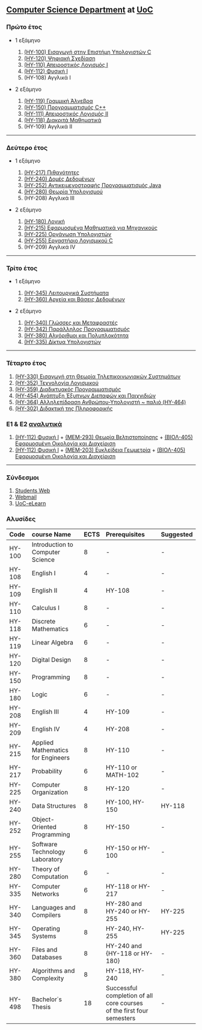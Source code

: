 ## [Computer Science Department](http://www.csd.uoc.gr) at [UoC](https://www.uoc.gr)

### Πρώτο έτος

- 1 εξάμηνο

  1.  [(ΗΥ-100) Εισαγωγή στην Επιστήμη Υπολογιστών C](<https://github.com/keybraker/Computer-Science-Department-Wiki/blob/master/ΜΑΘΗΜΑΤΑ/ΗΥ-100/(ΗΥ-100).md>)
  2.  [(ΗΥ-120) Ψηφιακή Σχεδίαση](https://www.csd.uoc.gr/~hy120/)
  3.  [(ΗΥ-110) Απειροστικός Λογισμός Ι](<https://github.com/keybraker/Computer-Science-Department-Wiki/blob/master/ΜΑΘΗΜΑΤΑ/ΗΥ-110/(ΗΥ-110).md>)
  4.  [(ΗΥ-112) Φυσική Ι](https://www.csd.uoc.gr/~hy112/)
  5.  (ΗΥ-108) Αγγλικά Ι

- 2 εξάμηνο
  1.  [(HY-119) Γραμμική Άλγεβρα](<https://github.com/keybraker/Computer-Science-Department-Wiki/blob/master/ΜΑΘΗΜΑΤΑ/ΗΥ-119/(ΗΥ-119).md>)
  2.  [(ΗΥ-150) Προγραμματισμός C++](<https://github.com/keybraker/Computer-Science-Department-Wiki/blob/master/ΜΑΘΗΜΑΤΑ/ΗΥ-150/(ΗΥ-150).md>)
  3.  [(ΗΥ-111) Απειροστικός Λογισμός ΙΙ](<https://github.com/keybraker/Computer-Science-Department-Wiki/blob/master/ΜΑΘΗΜΑΤΑ/ΗΥ-111/(ΗΥ-111).md>)
  4.  [(ΗΥ-118) Διακριτά Μαθηματικά](<https://github.com/keybraker/Computer-Science-Department-Wiki/blob/master/ΜΑΘΗΜΑΤΑ/ΗΥ-118/(ΗΥ-118).md>)
  5.  (ΗΥ-109) Αγγλικά ΙΙ

---

### Δεύτερο έτος

- 1 εξάμηνο

  1.  [(ΗΥ-217) Πιθανότητες](<https://github.com/keybraker/Computer-Science-Department-Wiki/blob/master/ΜΑΘΗΜΑΤΑ/ΗΥ-217/(ΗΥ-217).md>)
  2.  [(ΗΥ-240) Δομές Δεδομένων](<https://github.com/keybraker/Computer-Science-Department-Wiki/blob/master/ΜΑΘΗΜΑΤΑ/ΗΥ-240/(ΗΥ-240).md>)
  3.  [(ΗΥ-252) Αντικειμενοστραφής Προγραμματισμός Java](<https://github.com/keybraker/Computer-Science-Department-Wiki/blob/master/ΜΑΘΗΜΑΤΑ/ΗΥ-252/(ΗΥ-252).md>)
  4.  [(ΗΥ-280) Θεωρία Υπολογισμού](<https://github.com/keybraker/Computer-Science-Department-Wiki/blob/master/ΜΑΘΗΜΑΤΑ/ΗΥ-280/(ΗΥ-280).md>)
  5.  (ΗΥ-208) Αγγλικά ΙΙΙ

- 2 εξάμηνο
  1.  [(HY-180) Λογική](<https://github.com/keybraker/Computer-Science-Department-Wiki/blob/master/ΜΑΘΗΜΑΤΑ/ΗΥ-180/(ΗΥ-180).md>)
  2.  [(ΗΥ-215) Εφαρμοσμένα Μαθηματικά για Μηχανικούς](<https://github.com/keybraker/Computer-Science-Department-Wiki/blob/master/ΜΑΘΗΜΑΤΑ/ΗΥ-215/(ΗΥ-215).md>)
  3.  [(ΗΥ-225) Οργάνωση Υπολογιστών](<https://github.com/keybraker/Computer-Science-Department-Wiki/blob/master/ΜΑΘΗΜΑΤΑ/ΗΥ-225/(ΗΥ-225).md>)
  4.  [(ΗΥ-255) Εργαστήριο Λογισμικού C](<https://github.com/keybraker/Computer-Science-Department-Wiki/blob/master/ΜΑΘΗΜΑΤΑ/ΗΥ-255/(ΗΥ-255).md>)
  5.  (ΗΥ-209) Αγγλικά IV

---

### Τρίτο έτος

- 1 εξάμηνο

  1.  [(ΗΥ-345) Λειτουργικά Συστήματα](<https://github.com/keybraker/Computer-Science-Department-Wiki/blob/master/ΜΑΘΗΜΑΤΑ/ΗΥ-345/(ΗΥ-345).md>)
  2.  [(ΗΥ-360) Αρχεία και Βάσεις Δεδομένων](<https://github.com/keybraker/Computer-Science-Department-Wiki/blob/master/ΜΑΘΗΜΑΤΑ/ΗΥ-360/(ΗΥ-360).md>)

- 2 εξάμηνο
  1.  [(HY-340) Γλώσσες και Μεταφραστές](<https://github.com/keybraker/Computer-Science-Department-Wiki/blob/master/ΜΑΘΗΜΑΤΑ/ΗΥ-340/(ΗΥ-340).md>)
  2.  [(HY-342) Παράλληλος Προγραμματισμός](<https://github.com/keybraker/Computer-Science-Department-Wiki/blob/master/ΜΑΘΗΜΑΤΑ/ΗΥ-342/(ΗΥ-342).md>)
  3.  [(ΗΥ-380) Αλγόριθμοι και Πολυπλοκότητα](<https://github.com/keybraker/Computer-Science-Department-Wiki/blob/master/ΜΑΘΗΜΑΤΑ/ΗΥ-380/(ΗΥ-380).md>)
  4.  [(ΗΥ-335) Δίκτυα Υπολογιστών](<https://github.com/keybraker/Computer-Science-Department-Wiki/blob/master/ΜΑΘΗΜΑΤΑ/ΗΥ-335/(ΗΥ-335).md>)

---

### Τέταρτο έτος

1.  [(ΗΥ-330) Εισαγωγή στη Θεωρία Τηλεπικοινωνιακών Συστημάτων](<https://github.com/keybraker/Computer-Science-Department-Wiki/blob/master/ΜΑΘΗΜΑΤΑ/ΗΥ-330/(ΗΥ-330).md>)
2.  [(ΗΥ-352) Τεχνολογία Λογισμικού](<https://github.com/keybraker/Computer-Science-Department-Wiki/blob/master/ΜΑΘΗΜΑΤΑ/ΗΥ-352/(ΗΥ-352).md>)
3.  [(ΗΥ-359) Διαδικτυακός Προγραμματισμός](<https://github.com/keybraker/Computer-Science-Department-Wiki/blob/master/ΜΑΘΗΜΑΤΑ/ΗΥ-359/(ΗΥ-359).md>)
4.  [(HY-454) Ανάπτυξη Έξυπνων Διεπαφών και Παιχνιδιών](<https://github.com/keybraker/Computer-Science-Department-Wiki/blob/master/ΜΑΘΗΜΑΤΑ/ΗΥ-454/(ΗΥ-454).md>)
5.  [(HY-364) Αλληλεπίδραση Ανθρώπου-Υπολογιστή ~ παλιό (HY-464)](<https://github.com/keybraker/Computer-Science-Department-Wiki/blob/master/ΜΑΘΗΜΑΤΑ/ΗΥ-364/(ΗΥ-364).md>)
6.  [(HY-302) Διδακτική της Πληροφορικής](<https://github.com/keybraker/Computer-Science-Department-Wiki/blob/master/ΜΑΘΗΜΑΤΑ/ΗΥ-302/(ΗΥ-302).md>)

### Ε1 & Ε2 [αναλυτικά](http://www.csd.uoc.gr/index.jsp?content=courses_catalog&openmenu=demoAcc3&lang=gr)

1.  [(ΗΥ-112) Φυσική Ι](https://www.csd.uoc.gr/~hy112/) + [(ΜΕΜ-293) Θεωρία Βελτιστοποίησης](http://users.tem.uoc.gr/~gkarali/optimization.html) + [(ΒΙΟΛ-405) Εφαρμοσμένη Οικολογία και Διαχείριση](http://www.biology.uoc.gr/el/department-courses/986)
2.  [(ΗΥ-112) Φυσική Ι](https://www.csd.uoc.gr/~hy112/) + [(ΜΕΜ-203) Ευκλείδεια Γεωμετρία](http://users.math.uoc.gr/~jplatis/MEM203-2018-19.html) + [(ΒΙΟΛ-405) Εφαρμοσμένη Οικολογία και Διαχείριση](http://www.biology.uoc.gr/el/department-courses/986)

---

### Σύνδεσμοι

1. [Students Web](https://student.cc.uoc.gr)
2. [Webmail](https://webmail.csd.uoc.gr/)
3. [UoC-eLearn](https://elearn.uoc.gr)

### Αλυσίδες

| Code   | course Name                       | ECTS | Prerequisites                                                            | Suggested |
| :----- | :-------------------------------- | :--- | :----------------------------------------------------------------------- | :-------- |
| HY-100 | Introduction to Computer Science  | 8    | -                                                                        | -         |
| HY-108 | English I                         | 4    | -                                                                        | -         |
| HY-109 | English II                        | 4    | HY-108                                                                   | -         |
| HY-110 | Calculus I                        | 8    | -                                                                        | -         |
| HY-118 | Discrete Mathematics              | 6    | -                                                                        | -         |
| HY-119 | Linear Algebra                    | 6    | -                                                                        | -         |
| HY-120 | Digital Design                    | 8    | -                                                                        | -         |
| HY-150 | Programming                       | 8    | -                                                                        | -         |
| HY-180 | Logic                             | 6    | -                                                                        | -         |
| HY-208 | English III                       | 4    | HY-109                                                                   | -         |
| HY-209 | English IV                        | 4    | HY-208                                                                   | -         |
| HY-215 | Applied Mathematics for Engineers | 8    | HY-110                                                                   | -         |
| HY-217 | Probability                       | 6    | HY-110 or MATH-102                                                       | -         |
| HY-225 | Computer Organization             | 8    | HY-120                                                                   | -         |
| HY-240 | Data Structures                   | 8    | HY-100, HY-150                                                           | HY-118    |
| HY-252 | Object-Oriented Programming       | 8    | HY-150                                                                   | -         |
| HY-255 | Software Technology Laboratory    | 6    | HY-150 or HY-100                                                         | -         |
| HY-280 | Theory of Computation             | 6    | -                                                                        | -         |
| HY-335 | Computer Networks                 | 6    | HY-118 or HY-217                                                         | -         |
| HY-340 | Languages and Compilers           | 8    | HY-280 and HY-240 or HY-255                                              | HY-225    |
| HY-345 | Operating Systems                 | 8    | HY-240, HY-255                                                           | HY-225    |
| HY-360 | Files and Databases               | 8    | HY-240 and {HY-118 or HY-180}                                            | -         |
| HY-380 | Algorithms and Complexity         | 8    | HY-118, HY-240                                                           | -         |
| HY-498 | Bachelor΄s Thesis                 | 18   | Successful completion of all core courses<br>of the first four semesters | -         |
